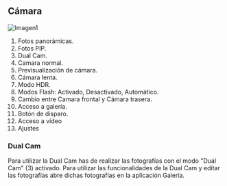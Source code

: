 ## Cámara

![Imagen1](http://static.energysistem.com/images/manuals/42436/58d2ad43ae485.jpg)


1. Fotos panorámicas.
2. Fotos PIP.
3. Dual Cam.
4. Camara normal.
5. Previsualización de cámara.
6. Cámara lenta.
7. Modo HDR.
8. Modos Flash: Activado, Desactivado, Automático.
9. Cambio entre Camara frontal y Cámara trasera.
10. Acceso a galería.
11. Botón de disparo.
12. Acceso a vídeo
13. Ajustes


### Dual Cam

Para utilizar la Dual Cam has de realizar las fotografías con el modo "Dual Cam" (3) activado. Para utilizar las funcionalidades de la Dual Cam y editar las fotografías abre dichas fotografías en la aplicación Galería.  






